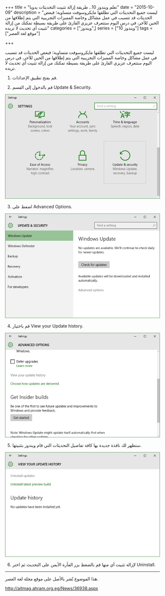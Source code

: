 +++
title = "تعلم ويندوز 10.. طريقة إزالة تثبيت التحديثات يدويا"
date = "2015-10-09"
description = "ليست جميع التحديثات التي تطلقها مايكروسوفت متساوية؛ فبعض الحديثات قد تتسبب في عمل مشاكل وخاصة المميزات التجريبية التي يتم إطلاقها من الحين للآخر، في درس اليوم ستتعرف عزيزي القارئ على طريقة بسيطة تمكنك من إزالة تثبيت أي تحديث لا تريده"
categories = ["ويندوز",]
series = ["ويندوز 10"]
tags = ["موقع لغة العصر"]

+++

ليست جميع التحديثات التي تطلقها مايكروسوفت متساوية؛ فبعض الحديثات قد تتسبب في عمل مشاكل وخاصة المميزات التجريبية التي يتم إطلاقها من الحين للآخر، في درس اليوم ستتعرف عزيزي القارئ على طريقة بسيطة تمكنك من إزالة تثبيت أي تحديث لا تريده.

1. قم بفتح تطبيق الإعدادات.

2. قم بالدخول إلى القسم Update & Security.

![1](images/2015-635799963116590556-659.jpg)

3. اضغط على Advanced Options.

![2](images/2015-635799963278464520-846.jpg)

4. قم باختيار View your Update history.

![3](images/2015-635799963499869353-986.jpg)

5. ستظهر لك نافذة جديدة بها كافة تفاصيل التحديثات التي قام ويندوز بتثبيتها.

![4](images/2015-635799963627993533-799.jpg)

6. لإزالة تثبيت أي منها قم بالضغط بزر الفأرة الأيمن على التحديث ثم اختر Uninstall.

---

هذا الموضوع نٌشر باﻷصل على موقع مجلة لغة العصر.

http://aitmag.ahram.org.eg/News/36938.aspx
